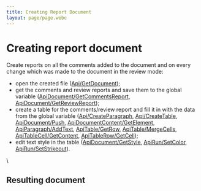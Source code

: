 ```yaml
---
title: Creating Report Document
layout: page/page.webc
---
```

# [](/docbuilder/buildersamples/)Creating report document

Create reports on all the comments added to the document and on every change which was made to the document in the review mode:

* open the created file ([Api/GetDocument](/docbuilder/textdocumentapi/api/getdocument));
* get the comments and review reports and save them to the global variable ([ApiDocument/GetCommentsReport](/docbuilder/textdocumentapi/apidocument/getcommentsreport), [ApiDocument/GetReviewReport](/docbuilder/textdocumentapi/apidocument/getreviewreport));
* create a table for the comments/review report and fill it in with the data from the global variable ([Api/CreateParagraph](/docbuilder/textdocumentapi/api/createparagraph), [Api/CreateTable](/docbuilder/textdocumentapi/api/createtable), [ApiDocument/Push](/docbuilder/textdocumentapi/apidocument/push), [ApiDocumentContent/GetElement](/docbuilder/textdocumentapi/apidocumentcontent/getelement), [ApiParagraph/AddText](/docbuilder/textdocumentapi/apiparagraph/addtext), [ApiTable/GetRow](/docbuilder/textdocumentapi/apitable/getrow), [ApiTable/MergeCells](/docbuilder/textdocumentapi/apitable/mergecells), [ApiTableCell/GetContent](/docbuilder/textdocumentapi/apitablecell/getcontent), [ApiTableRow/GetCell](/docbuilder/textdocumentapi/apitablerow/getcell));
* edit text style in the table ([ApiDocument/GetStyle](/docbuilder/textdocumentapi/apidocument/getstyle), [ApiRun/SetColor](/docbuilder/textdocumentapi/apirun/setcolor), [ApiRun/SetStrikeout](/docbuilder/textdocumentapi/apirun/setstrikeout)).

\


## Resulting document
